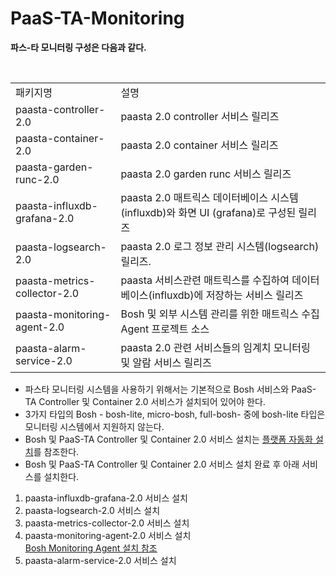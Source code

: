 # PaaS-TA-Monitoring

**파스-타 모니터링 구성은 다음과 같다.**

<table>
<tr>
  <td>패키지명</td>
  <td>설명</td>
</tr>
<tr>
  <td>paasta-controller-2.0</td>
  <td>paasta 2.0 controller 서비스 릴리즈</td>
</tr>
<tr>
  <td>paasta-container-2.0</td>
  <td>paasta 2.0 container 서비스 릴리즈</td>
</tr>
<tr>
  <td>paasta-garden-runc-2.0</td>
  <td>paasta 2.0 garden runc 서비스 릴리즈</td>
</tr>
<tr>
  <td>paasta-influxdb-grafana-2.0</td>
  <td>paasta 2.0 매트릭스 데이터베이스 시스템(influxdb)와 화면 UI (grafana)로 구성된 릴리즈 </td>
</tr>
<tr>
  <td>paasta-logsearch-2.0</td>
  <td>paasta 2.0 로그 정보 관리 시스템(logsearch) 릴리즈.</td>
</tr>
<tr>
  <td>paasta-metrics-collector-2.0</td>
  <td>paasta 서비스관련 매트릭스를 수집하여 데이터베이스(influxdb)에 저장하는 서비스 릴리즈</td>
</tr>
<tr>
  <td>paasta-monitoring-agent-2.0</td>
  <td>Bosh 및 외부 시스템 관리를 위한 매트릭스 수집 Agent 프로젝트 소스</td>
</tr>
<tr>
  <td>paasta-alarm-service-2.0</td>
  <td>paasta 2.0 관련 서비스들의 임계치 모니터링 및 알람 서비스 릴리즈</td>
</tr>
</table>

- 파스타 모니터링 시스템을 사용하기 위해서는 기본적으로 Bosh 서비스와 PaaS-TA Controller 및 Container 2.0 서비스가 설치되어 있어야 한다.
- 3가지 타입의 Bosh - bosh-lite, micro-bosh, full-bosh- 중에 bosh-lite 타입은 모니터링 시스템에서 지원하지 않는다.
- Bosh 및 PaaS-TA Controller 및 Container 2.0 서비스 설치는 [플랫폼 자동화 설치](https://github.com/OpenPaaSRnD/Documents-PaaSTA-2.0/blob/master/Install-Guide/Platform%20Install%20System/PaaS-TA_%ED%94%8C%EB%9E%AB%ED%8F%BC_%EC%84%A4%EC%B9%98_%EC%9E%90%EB%8F%99%ED%99%94_%EC%84%A4%EC%B9%98_%EA%B0%80%EC%9D%B4%EB%93%9C.md)를 참조한다.
- Bosh 및 PaaS-TA Controller 및 Container 2.0 서비스 설치 완료 후 아래 서비스를 설치한다.
 1. paasta-influxdb-grafana-2.0 서비스 설치
 2. paasta-logsearch-2.0 서비스 설치
 3. paasta-metrics-collector-2.0 서비스 설치
 4. paasta-monitoring-agent-2.0 서비스 설치 <br>
    [Bosh Monitoring Agent 설치 참조](https://github.com/OpenPaaSRnD/Documents-PaaSTA-2.0/blob/master/Install-Guide/BOSH/Bosh%20Monitoring%20Agent%20%EC%84%A4%EC%B9%98%20%EA%B0%80%EC%9D%B4%EB%93%9C_v1.0.md)
 5. paasta-alarm-service-2.0 서비스 설치
